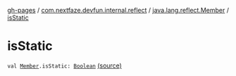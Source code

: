 [gh-pages](../../index.md) / [com.nextfaze.devfun.internal.reflect](../index.md) / [java.lang.reflect.Member](index.md) / [isStatic](./is-static.md)

# isStatic

`val `[`Member`](https://developer.android.com/reference/java/lang/reflect/Member.html)`.isStatic: `[`Boolean`](https://kotlinlang.org/api/latest/jvm/stdlib/kotlin/-boolean/index.html) [(source)](https://github.com/NextFaze/dev-fun/tree/master/devfun-internal/src/main/java/com/nextfaze/devfun/internal/reflect/Reflection.kt#L6)
